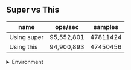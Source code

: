 ## Super vs This

|name|ops/sec|samples|
|-|-|-|
|Using super|95,552,801|47811424|
|Using this|94,900,893|47450456|


<details>
<summary>Environment</summary>

* __Machine:__ linux x64 | 4 vCPUs | 7.6GB Mem
* __Run:__ Tue May 06 2025 20:24:26 GMT+0000 (Coordinated Universal Time)
* __Node:__ `v22.15.0`
</details>

<!--
{"environment":{"platform":"linux","arch":"x64","cpus":4,"totalMemory":7.597835540771484},"benchmarks":[{"name":"Using super","samples":47811424,"opsSec":95552801.1080917},{"name":"Using this","samples":47450456,"opsSec":94900893.20962314}]}-->
